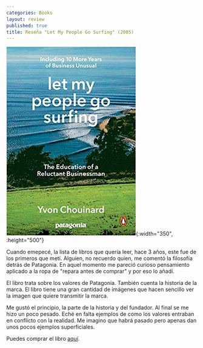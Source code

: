 ```yaml
---
categories: Books
layout: review
published: true
title: Reseña "Let My People Go Surfing" (2005)
---
```

![](/assets/letmypeoplegosurfing.jpg){:width="350", :height="500"}

Cuando emepecé, la lista de libros que quería leer, hace 3 años, este fue de los primeros que metí. Alguien, no recuerdo quien, me comentó la filosofía detrás de Patagonia. En aquel momento me pareció curioso pensamiento aplicado a la ropa de "repara antes de comprar" y por eso lo añadí.

El libro trata sobre los valores de Patagonia. También cuenta la historia de la marca. El libro tiene una gran cantidad de imágenes que hacen sencillo ver la imagen que quiere transmitir la marca.

Me gustó el principio, la parte de la historia y del fundador. Al final se me hizo un poco pesado. Eché en falta ejemplos de como los valores entraban en conflicto con la realidad. Me imagino que habrá pasado pero apenas dan unos pocos ejemplos superficiales.

Puedes comprar el libro [aquí](https://amazon.es/dp/0143109677).
